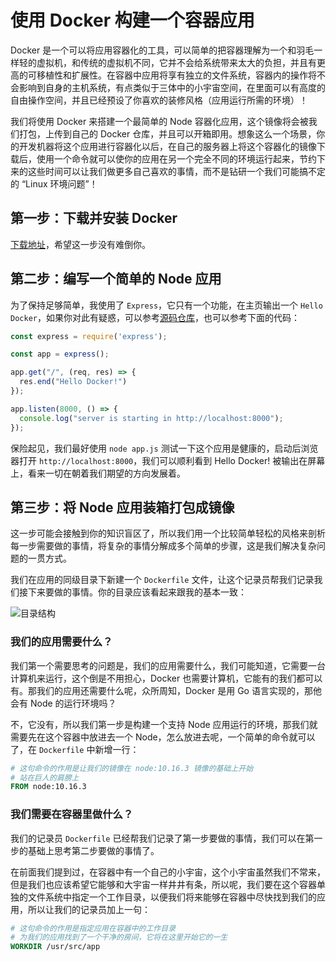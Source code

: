 # 使用 Docker 构建一个容器应用

Docker 是一个可以将应用容器化的工具，可以简单的把容器理解为一个和羽毛一样轻的虚拟机，和传统的虚拟机不同，它并不会给系统带来太大的负担，并且有更高的可移植性和扩展性。在容器中应用将享有独立的文件系统，容器内的操作将不会影响到自身的主机系统，有点类似于三体中的小宇宙空间，在里面可以有高度的自由操作空间，并且已经预设了你喜欢的装修风格（应用运行所需的环境）！

我们将使用 Docker 来搭建一个最简单的 Node 容器化应用，这个镜像将会被我们打包，上传到自己的 Docker 仓库，并且可以开箱即用。想象这么一个场景，你的开发机器将这个应用进行容器化以后，在自己的服务器上将这个容器化的镜像下载后，使用一个命令就可以使你的应用在另一个完全不同的环境运行起来，节约下来的这些时间可以让我们做更多自己喜欢的事情，而不是钻研一个我们可能搞不定的 “Linux 环境问题”！

## 第一步：下载并安装 Docker

[下载地址](https://hub.docker.com/?overlay=onboarding)，希望这一步没有难倒你。

## 第二步：编写一个简单的 Node 应用

为了保持足够简单，我使用了 `Express`，它只有一个功能，在主页输出一个 `Hello Docker`，如果你对此有疑惑，可以参考[源码仓库]()，也可以参考下面的代码：

```js
const express = require('express');

const app = express();

app.get("/", (req, res) => {
  res.end("Hello Docker!")
});

app.listen(8000, () => {
  console.log("server is starting in http://localhost:8000");
});
```

保险起见，我们最好使用 `node app.js` 测试一下这个应用是健康的，启动后浏览器打开 `http://localhost:8000`，我们可以顺利看到 Hello Docker! 被输出在屏幕上，看来一切在朝着我们期望的方向发展着。

## 第三步：将 Node 应用装箱打包成镜像

这一步可能会接触到你的知识盲区了，所以我们用一个比较简单轻松的风格来剖析每一步需要做的事情，将复杂的事情分解成多个简单的步骤，这是我们解决复杂问题的一贯方式。

我们在应用的同级目录下新建一个 `Dockerfile` 文件，让这个记录员帮我们记录我们接下来要做的事情。你的目录应该看起来跟我的基本一致：

![目录结构](http://shadows-mall.oss-cn-shenzhen.aliyuncs.com/images/blogs/other/Jietu20191126-183738@2x.png)

### 我们的应用需要什么？

我们第一个需要思考的问题是，我们的应用需要什么，我们可能知道，它需要一台计算机来运行，这个倒是不用担心，Docker 也需要计算机，它能有的我们都可以有。那我们的应用还需要什么呢，众所周知，Docker 是用 Go 语言实现的，那他会有 Node 的运行环境吗？

不，它没有，所以我们第一步是构建一个支持 Node 应用运行的环境，那我们就需要先在这个容器中放进去一个 Node，怎么放进去呢，一个简单的命令就可以了，在 `Dockerfile` 中新增一行：

```dockerfile
# 这句命令的作用是让我们的镜像在 node:10.16.3 镜像的基础上开始
# 站在巨人的肩膀上
FROM node:10.16.3
```

### 我们需要在容器里做什么？

我们的记录员 `Dockerfile` 已经帮我们记录了第一步要做的事情，我们可以在第一步的基础上思考第二步要做的事情了。

在前面我们提到过，在容器中有一个自己的小宇宙，这个小宇宙虽然我们不常来，但是我们也应该希望它能够和大宇宙一样井井有条，所以呢，我们要在这个容器单独的文件系统中指定一个工作目录，以便我们将来能够在容器中尽快找到我们的应用，所以让我们的记录员加上一句：

```dockerfile
# 这句命令的作用是指定应用在容器中的工作目录
# 为我们的应用找到了一个干净的房间，它将在这里开始它的一生
WORKDIR /usr/src/app
```

